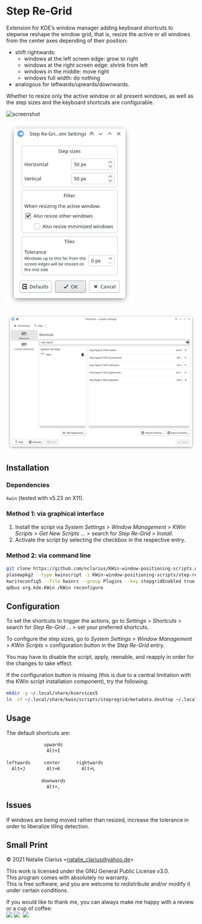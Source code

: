 # Step Re-Grid

Extension for KDE’s window manager adding keyboard shortcuts to stepwise reshape the window grid, that is, resize the active or all windows from the center axes depending of their position:

- shift rightwards:
  - windows at the left screen edge: grow to right
  - windows at the right screen edge: shrink from left
  - windows in the middle: move right
  - windows full width: do nothing
- analogous for leftwards/upwards/downwards.

Whether to resize only the active window or all present windows, as well as the step sizes and the keyboard shortcuts are configurable.

![screenshot](img/screenshot.gif)

![config](img/config.png)

![shortcuts](img/shortcuts.png)



## Installation

### Dependencies

`kwin` (tested with v5.23 on X11).

### Method 1: via graphical interface

1. Install the script via *System Settings* > *Window Management* > *KWin Scripts* > *Get New Scripts …* > search for *Step Re-Grid* > *Install*.
2. Activate the script by selecting the checkbox in the respective entry.

### Method 2: via command line

```bash
git clone https://github.com/nclarius/KWin-window-positioning-scripts.git
plasmapkg2 --type kwinscript -i KWin-window-positioning-scripts/step-regrid
kwriteconfig5 --file kwinrc --group Plugins --key stepgridEnabled true
qdbus org.kde.KWin /KWin reconfigure
```



## Configuration

To set the shortcuts to trigger the actions, go to *Settings* > *Shortcuts* > search for *Step Re-Grid* … > set your preferred shortcuts.

To configure the step sizes, go to *System Settings* > *Window Management* > *KWin Scripts* > configuration button in the *Step Re-Grid* entry.

You may have to disable the script, apply, reenable, and reapply in order for the changes to take effect.

If the configuration button is missing (this is due to a central limitation with the KWin script installation component), try the following:

```bash
mkdir -p ~/.local/share/kservices5
ln -sf ~/.local/share/kwin/scripts/stepregrid/metadata.desktop ~/.local/share/kservices5/stepregrid.desktop
```



## Usage

The default shortcuts are:

```
              upwards
               Alt+I

leftwards     center      rightwards
  Alt+J        Alt+K        Alt+L
  
             downwards
               Alt+,
```



## Issues

If windows are being moved rather than resized, increase the tolerance in order to liberalize tiling detection.



## Small Print

© 2021 Natalie Clarius \<natalie_clarius@yahoo.de\>

This work is licensed under the GNU General Public License v3.0.  
This program comes with absolutely no warranty.  
This is free software, and you are welcome to redistribute and/or modify it under certain conditions.  

If you would like to thank me, you can always make me happy with a review or a cup of coffee:  
<a href="https://www.pling.com/p/1636998"><img src="https://raw.githubusercontent.com/nclarius/Plasma-window-decorations/main/img/kdestore.png" height="30"/></a>
<a href="https://www.paypal.com/donate/?hosted_button_id=7LUUJD83BWRM4"><img src="https://www.paypalobjects.com/en_US/DK/i/btn/btn_donateCC_LG.gif" height="30"/></a>&nbsp;&nbsp;<a href="https://www.buymeacoffee.com/nclarius"><img src="https://cdn.buymeacoffee.com/buttons/v2/default-yellow.png" height="30"/></a>
